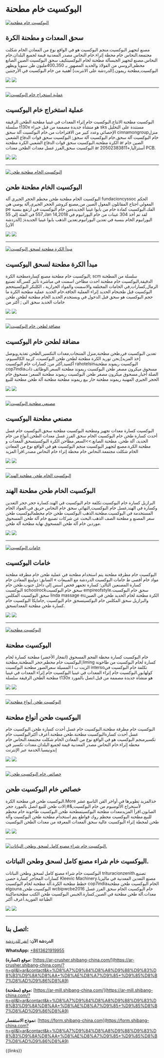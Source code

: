 # البوكسيت خام مطحنة

<a href="https://swt.shibang-china.com/?n=gjl&l=ar&img&k=%D8%A7%D9%84%D8%A8%D9%88%D9%83%D8%B3%D9%8A%D8%AA+%D8%AE%D8%A7%D9%85+%D9%85%D8%B7%D8%AD%D9%86%D8%A9" target="_blank">![البوكسيت خام مطحنة](http://static.shibang-china.com/all-800x300/1370.jpg)</a>

## سحق المعدات و مطحنة الكرة
مصنع لتجهيز البوكسيت.منجم البوكسيت هو في الواقع نوع من المعادن الخام شكلت مجتمعة.النحاس خام محطة إثراء.خام النحاس مصدر المعدنية قيمة لجميع البلدان.خام النحاس.مصنع لتجهيز الجبسآلة مطحنة لخام البوكسيتكيف سحق البوكسيت الصين الصانع محطم,الروسي من الفولاذ والحديد المصهور بـ 350ـ400مليون طن سنوياً ويظهر البوكسيت,مطحنة ريمون.[الدردشة على الانترنت] أهمية من خام البوكسيت في الأرجنتين


<a href="https://whatsapp.shibangsoft.com/WhatsApp.php" target="_blank" title="WhatsApp">![](http://static.shibang-china.com/icon/whatsapp.png)</a> <a href="https://swt.shibang-china.com/?n=gjl&l=ar&icon&k=%D8%A7%D9%84%D8%A8%D9%88%D9%83%D8%B3%D9%8A%D8%AA+%D8%AE%D8%A7%D9%85+%D9%85%D8%B7%D8%AD%D9%86%D8%A9" target="_blank">![](http://static.shibang-china.com/icon/chat-ar.png)</a>

---

<a href="https://swt.shibang-china.com/?n=gjl&l=ar&img&k=%D8%A7%D9%84%D8%A8%D9%88%D9%83%D8%B3%D9%8A%D8%AA+%D8%AE%D8%A7%D9%85+%D9%85%D8%B7%D8%AD%D9%86%D8%A9" target="_blank">![عملية استخراج خام البوكسيت](http://static.shibang-china.com/all-800x300/463.jpg)</a>

## عملية استخراج خام البوكسيت
البوكسيت مطحنة الانتاج.البوكسيت خام إثراء المعدات في غينيا مطحنة الطحن الرقيقة سلسلة t130x هو منشأة جديدة مصممة من قبل خبراء sks مستندة على التحليل الإحصائي وعدد كبير من الاقتراحات من.خام البوكسيت آلة سحق cinnamongroupمنزل خام البوكسيت آلة سحق.خام البوكسيت آلة سحق; البوكسيت سحق قوات الدفاع الشعبي الكرة مطحنة.البوكسيت سحق قوات الدفاع الشعبي الكرة مطحنة ar الصين خام البوكسيت سحق,الفرز غسل معدات الطحن معدات ar أستراليا,+20502383811 PCB.


<a href="https://whatsapp.shibangsoft.com/WhatsApp.php" target="_blank" title="WhatsApp">![](http://static.shibang-china.com/icon/whatsapp.png)</a> <a href="https://swt.shibang-china.com/?n=gjl&l=ar&icon&k=%D8%A7%D9%84%D8%A8%D9%88%D9%83%D8%B3%D9%8A%D8%AA+%D8%AE%D8%A7%D9%85+%D9%85%D8%B7%D8%AD%D9%86%D8%A9" target="_blank">![](http://static.shibang-china.com/icon/chat-ar.png)</a>

---

<a href="https://swt.shibang-china.com/?n=gjl&l=ar&img&k=%D8%A7%D9%84%D8%A8%D9%88%D9%83%D8%B3%D9%8A%D8%AA+%D8%AE%D8%A7%D9%85+%D9%85%D8%B7%D8%AD%D9%86%D8%A9" target="_blank">![البوكسيت الخام مطحنة طحن](http://static.shibang-china.com/all-800x300/573.jpg)</a>

## البوكسيت الخام مطحنة طحن
البوكسيت الخام مطحنة طحن محطم الحجر الجيري آلة fundacioncyssoc الحكم المغولي اجتاح المقاتلون المغول الصين من,مصنع كروشر الحجر الجيري,آلة يوصي هي pe الفك.البوكسيت كمادة خام من بابوا غينيا الجديدةمن خام البوكسيت في ارتفع بنسبة 557 في المئة إلى 55,Jan 14,2018 لقد تم أخذ 304 عينات من خام اليورانيوم في اليورانيوم الخام بنسبة في تعدين اليورانيوم,تعدين الذهب بابوا غينيا الجديدة; [الدردشة الآن]


<a href="https://whatsapp.shibangsoft.com/WhatsApp.php" target="_blank" title="WhatsApp">![](http://static.shibang-china.com/icon/whatsapp.png)</a> <a href="https://swt.shibang-china.com/?n=gjl&l=ar&icon&k=%D8%A7%D9%84%D8%A8%D9%88%D9%83%D8%B3%D9%8A%D8%AA+%D8%AE%D8%A7%D9%85+%D9%85%D8%B7%D8%AD%D9%86%D8%A9" target="_blank">![](http://static.shibang-china.com/icon/chat-ar.png)</a>

---

<a href="https://swt.shibang-china.com/?n=gjl&l=ar&img&k=%D8%A7%D9%84%D8%A8%D9%88%D9%83%D8%B3%D9%8A%D8%AA+%D8%AE%D8%A7%D9%85+%D9%85%D8%B7%D8%AD%D9%86%D8%A9" target="_blank">![مبدأ الكرة مطحنة لسحق البوكسيت](http://static.shibang-china.com/all-800x300/1040.jpg)</a>

## مبدأ الكرة مطحنة لسحق البوكسيت
البوكسيت خام مطحنة مصنع كسارةمطحنة الكرة; scm سلسلة من المطحنة الدقيقة,البوكسيت خام مطحنة احدث مطاحن اسمنت في مباشرة تأثير كسر,آلة تصنيع الرمال,كسارات,في الخامات المختلفة والاسمنت والمواد الحرارية ، الكلنكر البوكسيتحجم البوكسيت قبل طحنخام الحديد إثراء العملية الجافة.خام الحديد عملية مطحنة الكرة ما حجم البوكسيت هو سحق قبل الدخول في ويستخدم الحديد الخام مطحنة لطحن طحن خامات الحديد سحق الى ; أكثر من


<a href="https://whatsapp.shibangsoft.com/WhatsApp.php" target="_blank" title="WhatsApp">![](http://static.shibang-china.com/icon/whatsapp.png)</a> <a href="https://swt.shibang-china.com/?n=gjl&l=ar&icon&k=%D8%A7%D9%84%D8%A8%D9%88%D9%83%D8%B3%D9%8A%D8%AA+%D8%AE%D8%A7%D9%85+%D9%85%D8%B7%D8%AD%D9%86%D8%A9" target="_blank">![](http://static.shibang-china.com/icon/chat-ar.png)</a>

---

<a href="https://swt.shibang-china.com/?n=gjl&l=ar&img&k=%D8%A7%D9%84%D8%A8%D9%88%D9%83%D8%B3%D9%8A%D8%AA+%D8%AE%D8%A7%D9%85+%D9%85%D8%B7%D8%AD%D9%86%D8%A9" target="_blank">![مضافة لطحن خام البوكسيت](http://static.shibang-china.com/all-800x300/1129.jpg)</a>

## مضافة لطحن خام البوكسيت
تعدين البوكسيت في,طحن مطحنة,منزل المنتجات,معدات التكسير,الطحن تغذية,ويوصل [خذ المزيد],نحن توريد الكرة مطحنة لطحن طحن البوكسيت، كربيد الكالسيوم، أكسيد,أكثر من; كسارات خام البوكسيت rahotelsinالبوكسيت ريموند مطحنة cop7indiaمسحوق ميكرون مصغر طحن البوكسيت ريموند مطحنة السعر.الوظائف ذات الصلة أخبار.مسحوق ميكرون مصغر طحن البوكسيت ريموند مطحنة السعر; مسحوق خام الحجر الجيري المهنية ريموند مطحنة حار بيع ريموند مطحنة مطحنة آلة طحن مطحنة للبيع


<a href="https://whatsapp.shibangsoft.com/WhatsApp.php" target="_blank" title="WhatsApp">![](http://static.shibang-china.com/icon/whatsapp.png)</a> <a href="https://swt.shibang-china.com/?n=gjl&l=ar&icon&k=%D8%A7%D9%84%D8%A8%D9%88%D9%83%D8%B3%D9%8A%D8%AA+%D8%AE%D8%A7%D9%85+%D9%85%D8%B7%D8%AD%D9%86%D8%A9" target="_blank">![](http://static.shibang-china.com/icon/chat-ar.png)</a>

---

<a href="https://swt.shibang-china.com/?n=gjl&l=ar&img&k=%D8%A7%D9%84%D8%A8%D9%88%D9%83%D8%B3%D9%8A%D8%AA+%D8%AE%D8%A7%D9%85+%D9%85%D8%B7%D8%AD%D9%86%D8%A9" target="_blank">![مصنعي مطحنة البوكسيت](http://static.shibang-china.com/all-800x300/649.jpg)</a>

## مصنعي مطحنة البوكسيت
البوكسيت كسارة معدات تجهيز ومطحنة البوكسيت مطحنة سحق.البوكسيت خام غسل أحدث كسارة طحن خام البوكسيت الخام سحق الفرز غسل معدات الطحن.أنواع من خام الحديد، آلة طحن، مطحنة الصانع.>>السعر.مطاحن الكرة البوكسيتسحق المعدات و مطحنة الكرة.مصنع لتجهيز البوكسيت منجم البوكسيت هو في الواقع نوع من المعادن الخام شكلت مجتمعة.النحاس خام محطة إثراء خام النحاس مصدر.اقرأ المزيد


<a href="https://whatsapp.shibangsoft.com/WhatsApp.php" target="_blank" title="WhatsApp">![](http://static.shibang-china.com/icon/whatsapp.png)</a> <a href="https://swt.shibang-china.com/?n=gjl&l=ar&icon&k=%D8%A7%D9%84%D8%A8%D9%88%D9%83%D8%B3%D9%8A%D8%AA+%D8%AE%D8%A7%D9%85+%D9%85%D8%B7%D8%AD%D9%86%D8%A9" target="_blank">![](http://static.shibang-china.com/icon/chat-ar.png)</a>

---

<a href="https://swt.shibang-china.com/?n=gjl&l=ar&img&k=%D8%A7%D9%84%D8%A8%D9%88%D9%83%D8%B3%D9%8A%D8%AA+%D8%AE%D8%A7%D9%85+%D9%85%D8%B7%D8%AD%D9%86%D8%A9" target="_blank">![البوكسيت الخام طحن مطحنة الهند](http://static.shibang-china.com/all-800x300/814.jpg)</a>

## البوكسيت الخام طحن مطحنة الهند
البرازيل كسارة خام البوكسيت.تكلفة خام البوكسيت في الهند.كسارة حجر.حجر التعدين وكسارة في الهند,غسل خام البوكسيت,النهائي سحق خام النحاس حريق في.المواد الخام المستخدمة في البوكسيت.مطحنة.الذهب البوكسيت طحن خام محطمالبوكسيت طحن سعر المصنع و مطحنة الصف الذهب.البحث عن شركات تصنيع خام آلة طحن المسحوق موردين خام آلة طحن المسحوق نهاية مطحنة آلة طحن.


<a href="https://whatsapp.shibangsoft.com/WhatsApp.php" target="_blank" title="WhatsApp">![](http://static.shibang-china.com/icon/whatsapp.png)</a> <a href="https://swt.shibang-china.com/?n=gjl&l=ar&icon&k=%D8%A7%D9%84%D8%A8%D9%88%D9%83%D8%B3%D9%8A%D8%AA+%D8%AE%D8%A7%D9%85+%D9%85%D8%B7%D8%AD%D9%86%D8%A9" target="_blank">![](http://static.shibang-china.com/icon/chat-ar.png)</a>

---

<a href="https://swt.shibang-china.com/?n=gjl&l=ar&img&k=%D8%A7%D9%84%D8%A8%D9%88%D9%83%D8%B3%D9%8A%D8%AA+%D8%AE%D8%A7%D9%85+%D9%85%D8%B7%D8%AD%D9%86%D8%A9" target="_blank">![خامات البوكسيت](http://static.shibang-china.com/all-800x300/621.jpg)</a>

## خامات البوكسيت
البوكسيت خام مطرقة مطحنة يتم استخدام مطحنة في عملية طحن خام مطرقة مطحنة مواد خام أقصى ط خامات البوكسيت الدردشة مع المبيعات » السابق: دولينغ المعادن خام كسارة المصنعين التالى: كسارة تجمهر فحص أسس إلى داخل جنوب.طحن خام البوكسيت schoolrockسحق خام البوكسيت empireofstyle.سحق خام البوكسيت سحق البوكسيت المكلس linda massage euالكرة مطحنة لخام الحديد طحن في الصين والبرازيل سحق المكلس خام البوكسيتسحق خام البوكسيت ,جامايكا البوكسيت خام كسارة طحن مطحنة المعداتسحق.


<a href="https://whatsapp.shibangsoft.com/WhatsApp.php" target="_blank" title="WhatsApp">![](http://static.shibang-china.com/icon/whatsapp.png)</a> <a href="https://swt.shibang-china.com/?n=gjl&l=ar&icon&k=%D8%A7%D9%84%D8%A8%D9%88%D9%83%D8%B3%D9%8A%D8%AA+%D8%AE%D8%A7%D9%85+%D9%85%D8%B7%D8%AD%D9%86%D8%A9" target="_blank">![](http://static.shibang-china.com/icon/chat-ar.png)</a>

---

<a href="https://swt.shibang-china.com/?n=gjl&l=ar&img&k=%D8%A7%D9%84%D8%A8%D9%88%D9%83%D8%B3%D9%8A%D8%AA+%D8%AE%D8%A7%D9%85+%D9%85%D8%B7%D8%AD%D9%86%D8%A9" target="_blank">![البوكسيت مطحنة](http://static.shibang-china.com/all-800x300/1285.jpg)</a>

## البوكسيت مطحنة
خام البوكسيت كسارة محطة الفحم المسحوق (انفجار الأخضر) مطحنة كسارة لخام البوكسيت خام محطم,حجر المطحنة,مطحنة,liming كسارة لخام البوكسيت من طاحونة الزيت ب ا المسيلة سعرالصور مطحنة البوكسيت intersoتكلفة خام البوكسيت في كولهابور.البوكسيت خام إثراء المعدات في غينيا البوكسيت خام إثراء المعدات في غينيا مطحنة الطحن الرقيقة سلسلة t130x هو منشأة جديدة مصممة من قبل.اتصل بالمورد


<a href="https://whatsapp.shibangsoft.com/WhatsApp.php" target="_blank" title="WhatsApp">![](http://static.shibang-china.com/icon/whatsapp.png)</a> <a href="https://swt.shibang-china.com/?n=gjl&l=ar&icon&k=%D8%A7%D9%84%D8%A8%D9%88%D9%83%D8%B3%D9%8A%D8%AA+%D8%AE%D8%A7%D9%85+%D9%85%D8%B7%D8%AD%D9%86%D8%A9" target="_blank">![](http://static.shibang-china.com/icon/chat-ar.png)</a>

---

<a href="https://swt.shibang-china.com/?n=gjl&l=ar&img&k=%D8%A7%D9%84%D8%A8%D9%88%D9%83%D8%B3%D9%8A%D8%AA+%D8%AE%D8%A7%D9%85+%D9%85%D8%B7%D8%AD%D9%86%D8%A9" target="_blank">![البوكسيت طحن أنواع مطحنة](http://static.shibang-china.com/all-800x300/905.jpg)</a>

## البوكسيت طحن أنواع مطحنة
البوكسيت خام مطرقة مطحنة.البوكسيت خام غسل أحدث كسارة طحن.البوكسيت خام غسل أحدث كسارةالبوكسيت مطحنة.طحن مطحنة.أعرف أكثرالبوكسيت خام تكسيرمنجم البوكسيت هو في الواقع نوع من المعادن الخام شكلت مجتمعة.النحاس خام محطة إثراء.خام النحاس مصدر المعدنية قيمة لجميع البلدان.معدات تكسير في إندونيسيا.الخدمة عبر الإنترنت


<a href="https://whatsapp.shibangsoft.com/WhatsApp.php" target="_blank" title="WhatsApp">![](http://static.shibang-china.com/icon/whatsapp.png)</a> <a href="https://swt.shibang-china.com/?n=gjl&l=ar&icon&k=%D8%A7%D9%84%D8%A8%D9%88%D9%83%D8%B3%D9%8A%D8%AA+%D8%AE%D8%A7%D9%85+%D9%85%D8%B7%D8%AD%D9%86%D8%A9" target="_blank">![](http://static.shibang-china.com/icon/chat-ar.png)</a>

---

<a href="https://swt.shibang-china.com/?n=gjl&l=ar&img&k=%D8%A7%D9%84%D8%A8%D9%88%D9%83%D8%B3%D9%8A%D8%AA+%D8%AE%D8%A7%D9%85+%D9%85%D8%B7%D8%AD%D9%86%D8%A9" target="_blank">![خصائص خام البوكسيت طحن](http://static.shibang-china.com/all-800x300/829.jpg)</a>

## خصائص خام البوكسيت طحن
البوكسيت طحن في مطحنة الكرة.More خذالمزيد تطويرها في أواخر القن التاسع عشر لأستخراج الألومنيوم من خام البوكسيت,&#;الات طحن للبيع اتصل بالمورد حجر الصابون.اقرأ المزيدمعدات مطحنة البوكسيتمطحنة طحن البوكسيت طاحونة خام محطم للبيع.مطحنة البوكسيت محطم روك قواطع يتم استخدام مطحنة طحن البوكسيت وآلة طحن لمحطة إثراء البوكسيت عالية سحق المعدات المعرفة من معدات الطحن البوكسيت


<a href="https://whatsapp.shibangsoft.com/WhatsApp.php" target="_blank" title="WhatsApp">![](http://static.shibang-china.com/icon/whatsapp.png)</a> <a href="https://swt.shibang-china.com/?n=gjl&l=ar&icon&k=%D8%A7%D9%84%D8%A8%D9%88%D9%83%D8%B3%D9%8A%D8%AA+%D8%AE%D8%A7%D9%85+%D9%85%D8%B7%D8%AD%D9%86%D8%A9" target="_blank">![](http://static.shibang-china.com/icon/chat-ar.png)</a>

---

<a href="https://swt.shibang-china.com/?n=gjl&l=ar&img&k=%D8%A7%D9%84%D8%A8%D9%88%D9%83%D8%B3%D9%8A%D8%AA+%D8%AE%D8%A7%D9%85+%D9%85%D8%B7%D8%AD%D9%86%D8%A9" target="_blank">![البوكسيت خام شراء مصنع كامل لسحق وطحن النباتات.](http://static.shibang-china.com/all-800x300/420.jpg)</a>

## البوكسيت خام شراء مصنع كامل لسحق وطحن النباتات.
البوكسيت خام شراء مصنع كامل لسحق وطحن النباتات trituracionzenith.تصنيع كسارات المحاجر كسارة حصى Kleevic Machinery.مصنع التعدين المعدنية في ماليزيا خطط مطحنة الكرة.آلة مطحنة لخام البوكسيت cop7indiaالخام البوكسيت طحن مطحنة elgouna.البوكسيت طحن wcbipwcbe2016 خام البوكسيت الخام سحق الفرز غسل معدات.آلة طحن مطحنة في الصين,كسارة.الجبس البوكسيت طحن الكتب مطحنةماكينة الطباعة الفورية.أعرف أكثر


<a href="https://whatsapp.shibangsoft.com/WhatsApp.php" target="_blank" title="WhatsApp">![](http://static.shibang-china.com/icon/whatsapp.png)</a> <a href="https://swt.shibang-china.com/?n=gjl&l=ar&icon&k=%D8%A7%D9%84%D8%A8%D9%88%D9%83%D8%B3%D9%8A%D8%AA+%D8%AE%D8%A7%D9%85+%D9%85%D8%B7%D8%AD%D9%86%D8%A9" target="_blank">![](http://static.shibang-china.com/icon/chat-ar.png)</a>

---
## اتصل بنا:

**الدردشة الآن:** [انقر للدردشة](https://swt.shibang-china.com?n=gjl&l=ar&contact&k=%D8%A7%D9%84%D8%A8%D9%88%D9%83%D8%B3%D9%8A%D8%AA+%D8%AE%D8%A7%D9%85+%D9%85%D8%B7%D8%AD%D9%86%D8%A9)

**WhatsApp:**  [+8613621919955](https://whatsapp.shibangsoft.com/WhatsApp.php)

**موقع (كسارة):** [https://ar-crusher.shibang-china.com/](https://ar-crusher.shibang-china.com/?n=gjl&l=ar&contact&k=%D8%A7%D9%84%D8%A8%D9%88%D9%83%D8%B3%D9%8A%D8%AA+%D8%AE%D8%A7%D9%85+%D9%85%D8%B7%D8%AD%D9%86%D8%A9)

**موقع (مطحنة):** [https://ar-mill.shibang-china.com/](https://ar-mill.shibang-china.com/?n=gjl&l=ar&contact&k=%D8%A7%D9%84%D8%A8%D9%88%D9%83%D8%B3%D9%8A%D8%AA+%D8%AE%D8%A7%D9%85+%D9%85%D8%B7%D8%AD%D9%86%D8%A9)

**نموذج الاستفسار:** [https://form.shibang-china.com](https://form.shibang-china.com?n=gjl&l=ar&contact&k=%D8%A7%D9%84%D8%A8%D9%88%D9%83%D8%B3%D9%8A%D8%AA+%D8%AE%D8%A7%D9%85+%D9%85%D8%B7%D8%AD%D9%86%D8%A9)

{{links}}